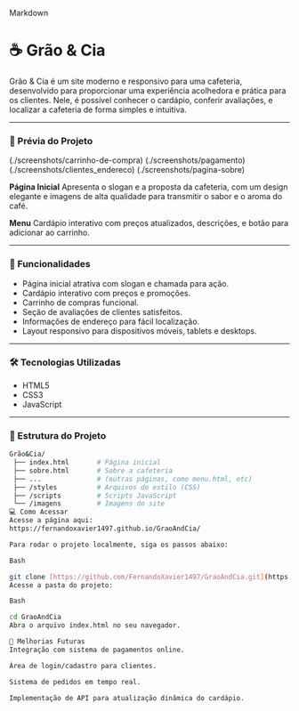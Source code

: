 Markdown

# ☕ Grão & Cia

Grão & Cia é um site moderno e responsivo para uma cafeteria, desenvolvido para proporcionar uma experiência acolhedora e prática para os clientes. Nele, é possível conhecer o cardápio, conferir avaliações, e localizar a cafeteria de forma simples e intuitiva.

---

### 📸 Prévia do Projeto

(./screenshots/carrinho-de-compra)
(./screenshots/pagamento)
(./screenshots/clientes_endereco)
(./screenshots/pagina-sobre)

**Página Inicial**
Apresenta o slogan e a proposta da cafeteria, com um design elegante e imagens de alta qualidade para transmitir o sabor e o aroma do café.

**Menu**
Cardápio interativo com preços atualizados, descrições, e botão para adicionar ao carrinho.

---

### 🚀 Funcionalidades

-   Página inicial atrativa com slogan e chamada para ação.
-   Cardápio interativo com preços e promoções.
-   Carrinho de compras funcional.
-   Seção de avaliações de clientes satisfeitos.
-   Informações de endereço para fácil localização.
-   Layout responsivo para dispositivos móveis, tablets e desktops.

---

### 🛠️ Tecnologias Utilizadas

-   HTML5
-   CSS3
-   JavaScript

---

### 📂 Estrutura do Projeto

```bash
Grão&Cia/
 ├── index.html       # Página inicial
 ├── sobre.html       # Sobre a cafeteria
 ├── ...              # (outras páginas, como menu.html, etc)
 ├── /styles          # Arquivos de estilo (CSS)
 ├── /scripts         # Scripts JavaScript
 └── /imagens         # Imagens do site
💻 Como Acessar
Acesse a página aqui:
https://fernandoxavier1497.github.io/GraoAndCia/

Para rodar o projeto localmente, siga os passos abaixo:

Bash

git clone [https://github.com/FernandoXavier1497/GraoAndCia.git](https://github.com/FernandoXavier1497/GraoAndCia.git)
Acesse a pasta do projeto:

Bash

cd GraoAndCia
Abra o arquivo index.html no seu navegador.

📌 Melhorias Futuras
Integração com sistema de pagamentos online.

Área de login/cadastro para clientes.

Sistema de pedidos em tempo real.

Implementação de API para atualização dinâmica do cardápio.







